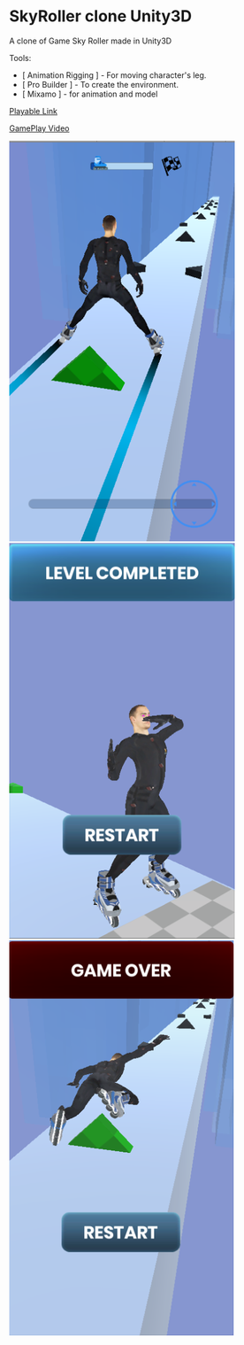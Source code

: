 # SkyRoller clone Unity3D
A clone of Game Sky Roller made in Unity3D

Tools:
 - [ Animation Rigging ] - For moving character's leg.
 - [ Pro Builder ] - To create the environment.
 - [ Mixamo ] - for animation and model


[Playable Link](https://guilmegouveia.itch.io/skateroller-clone) 

[GamePlay Video](https://lnkd.in/d-dWWF5) 


![](SkateRollerClone_screenshot1.png)
![](SkateRollerClone_screenshot2.png)
![](SkateRollerClone_screenshot3.png)
